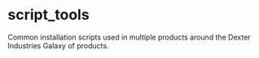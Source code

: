 # script_tools
Common installation scripts used in multiple products around the Dexter Industries Galaxy of products.
